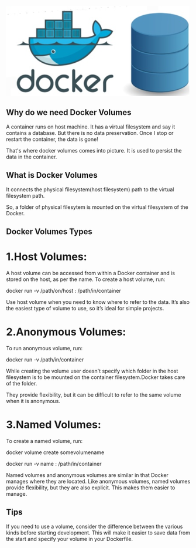 
![](docker-storage.png)


## Why do we need Docker Volumes

A container runs on host machine. It has a virtual filesystem and say it contains a database. But
there is no data preservation. Once I stop or restart the container, the data is gone!

That's where docker volumes comes into picture. It is used to persist the data in the container.



## What is Docker Volumes
It connects the physical filesystem(host filesystem) path to the virtual filesystem path.

So, a folder of physical filesytem is mounted on the virtual filesystem of the Docker.
## Docker Volumes Types
# 1.Host Volumes:

A host volume can be accessed from within a Docker container and 
is stored on the host, as per the name. 
To create a host volume, run:

docker run -v /path/on/host : /path/in/container


Use host volume when you need to know where to refer to the data. It’s also the easiest type of volume 
to use, so it’s ideal for simple projects.

# 2.Anonymous Volumes:
To run anonymous volume, run:

docker run -v /path/in/container

While creating the volume user doesn't specify which folder in the host filesystem is
to be mounted on the container filesystem.Docker takes care of the folder.

They provide flexibility, but it can be difficult 
to refer to the same volume when it is anonymous.

# 3.Named Volumes:
To create a named volume, run:

docker volume create somevolumename

docker run -v name : /path/in/container 

Named volumes and 
anonymous volumes are similar in that Docker manages where they are located.
Like anonymous volumes, named volumes provide flexibility, 
but they are also explicit. This makes them easier to manage.



## Tips

 If you need to use a volume, consider the difference between the various kinds before starting development. 
 This will make it easier 
 to save data from the start and specify your volume in your Dockerfile.